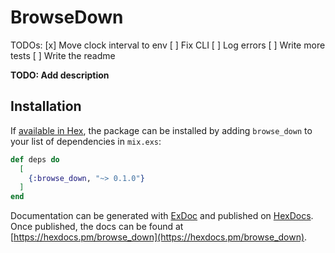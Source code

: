 # BrowseDown

TODOs:
[x] Move clock interval to env
[ ] Fix CLI
[ ] Log errors
[ ] Write more tests
[ ] Write the readme

**TODO: Add description**

## Installation

If [available in Hex](https://hex.pm/docs/publish), the package can be installed
by adding `browse_down` to your list of dependencies in `mix.exs`:

```elixir
def deps do
  [
    {:browse_down, "~> 0.1.0"}
  ]
end
```

Documentation can be generated with [ExDoc](https://github.com/elixir-lang/ex_doc)
and published on [HexDocs](https://hexdocs.pm). Once published, the docs can
be found at [https://hexdocs.pm/browse_down](https://hexdocs.pm/browse_down).

